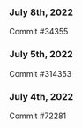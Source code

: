 ### July 8th, 2022

Commit #34355

### July 5th, 2022

Commit #314353


### July 4th, 2022

Commit #72281
